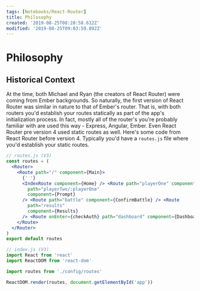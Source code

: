 ```yaml
---
tags: [Notebooks/React-Router]
title: Philosophy
created: '2019-08-25T08:28:58.612Z'
modified: '2019-08-25T09:03:59.892Z'
---
```


# Philosophy

## Historical Context

At the time, both Michael and Ryan (the creators of React Router) were coming from Ember backgrounds. So naturally, the first version of React Router was similar in nature to that of Ember's router. That is, with both routers you'd establish your routes statically as part of the app's initialization process. In fact, mostly all of the router's you're probably familiar with are used this way - Express, Angular, Ember. Even React Router pre version 4 used static routes as well. Here's some code from React Router before version 4. Typically you'd have a `routes.js` file where you'd establish your
static routes.

```jsx
// routes.js (V3)
const routes = (
  <Router>
    <Route path="/" component={Main}>
      {' '}
      <IndexRoute component={Home} /> <Route path="playerOne" component={Prompt} /> <Route
        path="playerTwo/:playerOne"
        component={Prompt}
      /> <Route path="battle" component={ConfirmBattle} /> <Route
        path="results"
        component={Results}
      /> <Route onEnter={checkAuth} path="dashboard" component={Dashboard} />
    </Route>
  </Router>
)
export default routes
```

```jsx
// index.js (V3)
import React from 'react'
import ReactDOM from 'react-dom'

import routes from './config/routes'

ReactDOM.render(routes, document.getElementById('app'))
```
